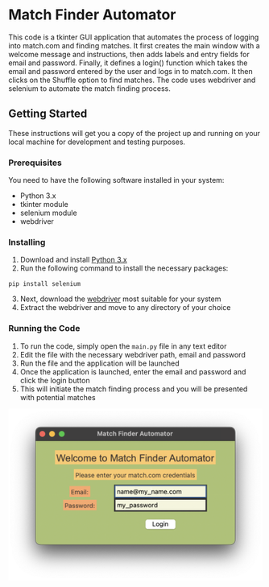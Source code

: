 # Match Finder Automator

This code is a tkinter GUI application that automates the process of logging into match.com and finding matches. It 
first creates the main window with a welcome message and instructions, then adds labels and entry fields for email 
and password. Finally, it defines a login() function which takes the email and password entered by the user and 
logs in to match.com. It then clicks on the Shuffle option to find matches. The code uses webdriver and selenium to 
automate the match finding process.

## Getting Started

These instructions will get you a copy of the project up and running on your local machine for development and testing purposes. 

### Prerequisites

You need to have the following software installed in your system:

* Python 3.x
* tkinter module 
* selenium module 
* webdriver

### Installing

1. Download and install [Python 3.x](https://www.python.org/downloads/)
2. Run the following command to install the necessary packages:
```
pip install selenium
```
3. Next, download the [webdriver](https://chromedriver.chromium.org/downloads) most suitable for your system
4. Extract the webdriver and move to any directory of your choice

### Running the Code

1. To run the code, simply open the `main.py` file in any text editor
2. Edit the file with the necessary webdriver path, email and password
3. Run the file and the application will be launched
4. Once the application is launched, enter the email and password and click the login button
5. This will initiate the match finding process and you will be presented with potential matches

![Match Finder Automator](./image.png)